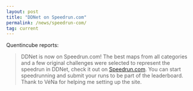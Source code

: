 ```yaml
---
layout: post
title: "DDNet on Speedrun.com"
permalink: /news/speedrun-com/
tag: current
---
```


Quentincube reports:

> DDNet is now on Speedrun.com! The best maps from all categories and a few original challenges were selected to represent the speedrun in DDNet, check it out on [Speedrun.com](https://www.speedrun.com/ddracenetwork_ddnet). You can start speedrunning and submit your runs to be part of the leaderboard. Thank to VéNa for helping me setting up the site.
